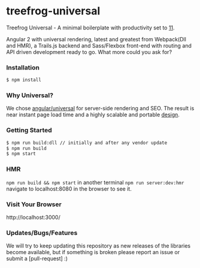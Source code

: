 # treefrog-universal
Treefrog Universal - A minimal boilerplate with productivity set to [11](https://www.youtube.com/watch?v=4xgx4k83zzc).

Angular 2 with universal rendering, latest and greatest from Webpack(Dll and HMR), a Trails.js backend and Sass/Flexbox front-end with routing and API driven development ready to go. What more could you ask for?

### Installation
```sh
$ npm install
```
### Why Universal?

We chose [angular/universal](https://github.com/angular/universal) for server-side rendering and SEO. The result is near instant page load time and a highly scalable and portable [design](https://medium.com/@mjackson/universal-javascript-4761051b7ae9#.c1s5ak8j7).

### Getting Started
```sh
$ npm run build:dll // initially and after any vendor update
$ npm run build
$ npm start
```
### HMR
`npm run build && npm start` in another terminal `npm run server:dev:hmr` navigate to localhost:8080 in the browser to see it.

### Visit Your Browser

http://localhost:3000/

### Updates/Bugs/Features

We will try to keep updating this repository as new releases of the libraries become available, but if something is broken please report an issue or submit a [pull-request] :)
